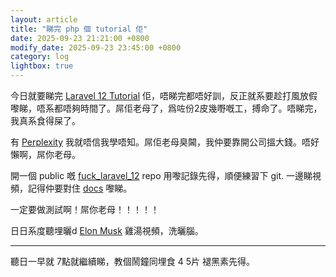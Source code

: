 ```yaml
---
layout: article
title: "睇完 php 個 tutorial 佢"
date: 2025-09-23 21:21:00 +0800
modify_date: 2025-09-23 23:45:00 +0800
category: log
lightbox: true
---
```


今日就要睇完 [Laravel 12 Tutorial](https://www.youtube.com/watch?v=0M84Nk7iWkA&t=1268s) 佢，唔睇完都唔好訓，反正就系要趁打風放假嚟睇，唔系都唔夠時間了。屌佢老母了，爲咗份2皮幾嘢嘅工，搏命了。唔睇完，我真系食得屎了。

有 [Perplexity](https://www.perplexity.ai/) 我就唔信我學唔知。屌佢老母臭閪，我仲要靠開公司搵大錢。唔好懶啊，屌你老母。

開一個 public 嘅 [fuck_laravel_12](https://github.com/sokaOrochi/fuck_laravel_12) repo 用嚟記錄先得，順便練習下 git. 一邊睇視頻，記得仲要對住 [docs](https://laravel.com/docs/12.x/installation) 嚟睇。

一定要做測試啊！屌你老母！！！！！

日日系度聽埋曬d [Elon Musk](https://www.youtube.com/watch?v=aStHTTPxlis&t=377s) 雞湯視頻，洗曬腦。

---

聽日一早就 7點就繼續睇，教個鬧鐘同埋食 4 5片 褪黑素先得。
